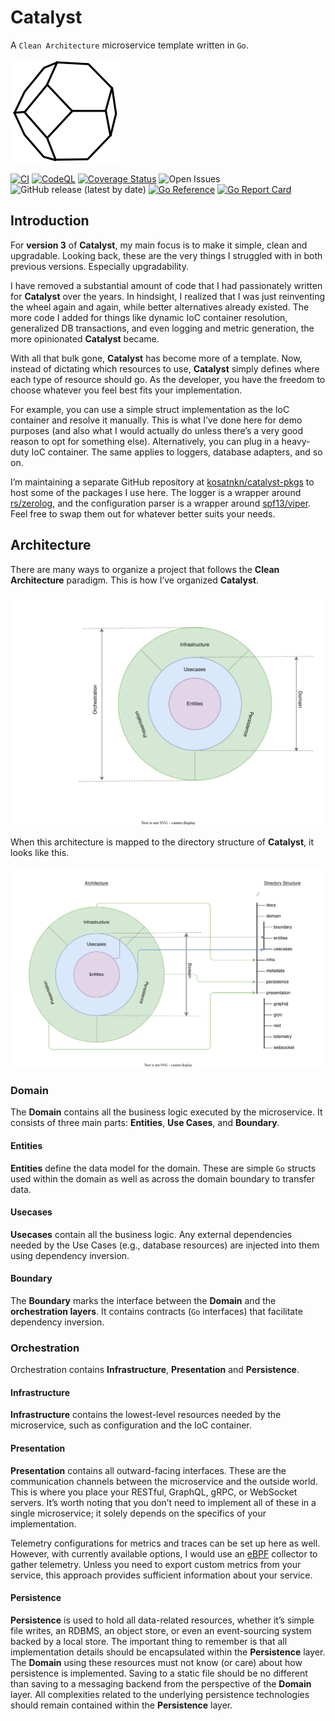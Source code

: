 # Catalyst
A `Clean Architecture` microservice template written in `Go`.

![catalyst_logo](./docs/img/catalyst_logo_alt.svg)

[![CI](https://github.com/kosatnkn/catalyst/actions/workflows/ci.yml/badge.svg)](https://github.com/kosatnkn/catalyst/actions/workflows/ci.yml)
[![CodeQL](https://github.com/kosatnkn/catalyst/actions/workflows/codeql-analysis.yml/badge.svg)](https://github.com/kosatnkn/catalyst/actions/workflows/codeql-analysis.yml)
[![Coverage Status](https://coveralls.io/repos/github/kosatnkn/catalyst/badge.svg?branch=master)](https://coveralls.io/github/kosatnkn/catalyst?branch=master)
![Open Issues](https://img.shields.io/github/issues/kosatnkn/catalyst)
![GitHub release (latest by date)](https://img.shields.io/github/v/release/kosatnkn/catalyst)
[![Go Reference](https://pkg.go.dev/badge/github.com/kosatnkn/catalyst/v3.svg)](https://pkg.go.dev/github.com/kosatnkn/catalyst/v3)
[![Go Report Card](https://goreportcard.com/badge/github.com/kosatnkn/catalyst)](https://goreportcard.com/report/github.com/kosatnkn/catalyst)

## Introduction

For **version 3** of **Catalyst**, my main focus is to make it simple, clean and upgradable. Looking back, these are the very things I struggled with in both previous versions. Especially upgradability.

I have removed a substantial amount of code that I had passionately written for **Catalyst** over the years. In hindsight, I realized that I was just reinventing the wheel again and again, while better alternatives already existed. The more code I added for things like dynamic IoC container resolution, generalized DB transactions, and even logging and metric generation, the more opinionated **Catalyst** became.

With all that bulk gone, **Catalyst** has become more of a template. Now, instead of dictating which resources to use, **Catalyst** simply defines where each type of resource should go. As the developer, you have the freedom to choose whatever you feel best fits your implementation.

For example, you can use a simple struct implementation as the IoC container and resolve it manually. This is what I’ve done here for demo purposes (and also what I would actually do unless there’s a very good reason to opt for something else). Alternatively, you can plug in a heavy-duty IoC container. The same applies to loggers, database adapters, and so on.

I’m maintaining a separate GitHub repository at [kosatnkn/catalyst-pkgs](https://github.com/kosatnkn/catalyst-pkgs) to host some of the packages I use here. The logger is a wrapper around [rs/zerolog](https://github.com/rs/zerolog), and the configuration parser is a wrapper around [spf13/viper](https://github.com/spf13/viper). Feel free to swap them out for whatever better suits your needs.

## Architecture

There are many ways to organize a project that follows the **Clean Architecture** paradigm. This is how I’ve organized **Catalyst**.

![Clean Architecture](./docs/img/clean_arch.drawio.svg)

When this architecture is mapped to the directory structure of **Catalyst**, it looks like this.

![Clean Architecture Dir Mapping](./docs/img/clean_arch_dir_mapping.drawio.svg)

### Domain
The **Domain** contains all the business logic executed by the microservice. It consists of three main parts: **Entities**, **Use Cases**, and **Boundary**.

#### Entities
**Entities** define the data model for the domain. These are simple `Go` structs used within the domain as well as across the domain boundary to transfer data.

#### Usecases
**Usecases** contain all the business logic. Any external dependencies needed by the Use Cases (e.g., database resources) are injected into them using dependency inversion.

#### Boundary
The **Boundary** marks the interface between the **Domain** and the **orchestration layers**. It contains contracts (`Go` interfaces) that facilitate dependency inversion.

### Orchestration
Orchestration contains **Infrastructure**, **Presentation** and **Persistence**.

#### Infrastructure
**Infrastructure** contains the lowest-level resources needed by the microservice, such as configuration and the IoC container.

#### Presentation
**Presentation** contains all outward-facing interfaces. These are the communication channels between the microservice and the outside world. This is where you place your RESTful, GraphQL, gRPC, or WebSocket servers. It’s worth noting that you don’t need to implement all of these in a single microservice; it solely depends on the specifics of your implementation.

Telemetry configurations for metrics and traces can be set up here as well. However, with currently available options, I would use an [eBPF](https://ebpf.io/) collector to gather telemetry. Unless you need to export custom metrics from your service, this approach provides sufficient information about your service.

#### Persistence
**Persistence** is used to hold all data-related resources, whether it’s simple file writes, an RDBMS, an object store, or even an event-sourcing system backed by a local store. The important thing to remember is that all implementation details should be encapsulated within the **Persistence** layer. The **Domain** using these resources must not know (or care) about how persistence is implemented. Saving to a static file should be no different than saving to a messaging backend from the perspective of the **Domain** layer. All complexities related to the underlying persistence technologies should remain contained within the **Persistence** layer.
